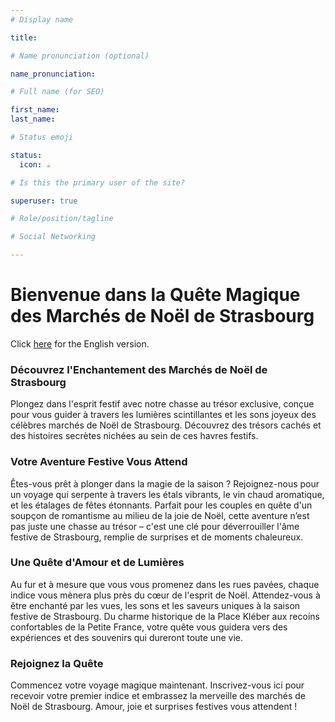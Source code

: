 ```yaml
---
# Display name

title: 

# Name pronunciation (optional)

name_pronunciation: 

# Full name (for SEO)

first_name: 
last_name: 

# Status emoji

status:
  icon: ☕️

# Is this the primary user of the site?

superuser: true

# Role/position/tagline

# Social Networking

---
```


# Bienvenue dans la Quête Magique des Marchés de Noël de Strasbourg

Click [here](/en/) for the English version.

### Découvrez l'Enchantement des Marchés de Noël de Strasbourg

Plongez dans l'esprit festif avec notre chasse au trésor exclusive, conçue pour vous guider à travers les lumières scintillantes et les sons joyeux des célèbres marchés de Noël de Strasbourg. Découvrez des trésors cachés et des histoires secrètes nichées au sein de ces havres festifs.

### Votre Aventure Festive Vous Attend

Êtes-vous prêt à plonger dans la magie de la saison ? Rejoignez-nous pour un voyage qui serpente à travers les étals vibrants, le vin chaud aromatique, et les étalages de fêtes étonnants. Parfait pour les couples en quête d'un soupçon de romantisme au milieu de la joie de Noël, cette aventure n’est pas juste une chasse au trésor – c'est une clé pour déverrouiller l'âme festive de Strasbourg, remplie de surprises et de moments chaleureux.

### Une Quête d'Amour et de Lumières

Au fur et à mesure que vous vous promenez dans les rues pavées, chaque indice vous mènera plus près du cœur de l'esprit de Noël. Attendez-vous à être enchanté par les vues, les sons et les saveurs uniques à la saison festive de Strasbourg. Du charme historique de la Place Kléber aux recoins confortables de la Petite France, votre quête vous guidera vers des expériences et des souvenirs qui dureront toute une vie.

### Rejoignez la Quête

Commencez votre voyage magique maintenant. Inscrivez-vous ici pour recevoir votre premier indice et embrassez la merveille des marchés de Noël de Strasbourg. Amour, joie et surprises festives vous attendent !
